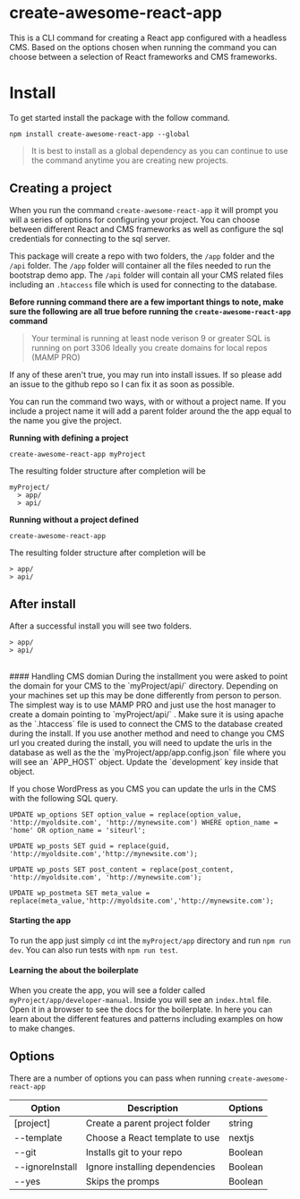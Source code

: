 # create-awesome-react-app

This is a CLI command for creating a React app configured with a headless CMS. Based on the options chosen when running the command you can choose between a selection of React frameworks and CMS frameworks.

# Install

To get started install the package with the follow command.

	npm install create-awesome-react-app --global

 > It is best to install as a global dependency as you can continue to use the command anytime you are creating new projects.

## Creating a project

 When you run the command `create-awesome-react-app` it will prompt you will a series of options for configuring your project. You can choose between different React  and CMS frameworks as well as configure the sql credentials for connecting to the sql server.

 This package will create a repo with two folders, the `/app` folder and the `/api` folder. The `/app` folder will container all the files needed to run the bootstrap demo app. The `/api` folder will contain all your CMS related files including an `.htaccess` file which is used for connecting to the database.

**Before running command there are a few important things to note, make sure the following are all true before running the `create-awesome-react-app` command**

> Your terminal is running at least node verison 9 or greater
> SQL is running on port 3306
> Ideally you create domains for local repos (MAMP PRO)

If any of these aren't true, you may run into install issues. If so please add an issue to the github repo so I can fix it as soon as possible.

You can run the command two ways, with or without a project name. If you include a project name it will add a parent folder around the the app equal to the name you give the project.

**Running with defining a project**


	create-awesome-react-app myProject

The resulting folder structure after completion will be

	myProject/
	  > app/
	  > api/

**Running without a project defined**


	create-awesome-react-app

The resulting folder structure after completion will be

	> app/
	> api/

## After install
After a successful install you will see two folders.

	> app/
	> api/

<br/>
#### Handling CMS domian
During the installment you were asked to point the domain for your CMS to the `myProject/api/` directory. Depending on your machines set up this may be done differently from person to person. The simplest way is to use MAMP PRO and just use the host manager to create a domain pointing to `myProject/api/` . Make sure it is using apache as the `.htaccess` file is used to connect the CMS to the database created during the install. If you use another method and need to change you CMS url you created during the install, you will need to update the urls in the database as well as the the `myProject/app/app.config.json` file where you will see an `APP_HOST` object. Update the `development` key inside that object.

If you chose WordPress as you CMS you can update the urls in the CMS with the following SQL query.

	UPDATE wp_options SET option_value = replace(option_value, 'http://myoldsite.com', 'http://mynewsite.com') WHERE option_name = 'home' OR option_name = 'siteurl';

	UPDATE wp_posts SET guid = replace(guid, 'http://myoldsite.com','http://mynewsite.com');

	UPDATE wp_posts SET post_content = replace(post_content, 'http://myoldsite.com', 'http://mynewsite.com');

	UPDATE wp_postmeta SET meta_value = replace(meta_value,'http://myoldsite.com','http://mynewsite.com');

#### Starting the app
To run the app just simply `cd` int the `myProject/app` directory and run `npm run dev`. You can also run tests with `npm run test`.

#### Learning the about the boilerplate
When you create the app, you will see a folder called `myProject/app/developer-manual`. Inside you will see an `index.html` file. Open it in a browser to see the docs for the boilerplate. In here you can learn about the different features and patterns including examples on how to make changes.

## Options

There are a number of options you can pass when running `create-awesome-react-app`

|Option          |Description                    |Options                      |
|----------------|-------------------------------|-----------------------------|
|[project]       |Create a parent project folder |string                       |
|--template      |Choose a React template to use |nextjs                       |
|--git           |Installs git to your repo      |Boolean                      |
|--ignoreInstall |Ignore installing dependencies |Boolean                      |
|--yes           |Skips the promps               |Boolean                      |
